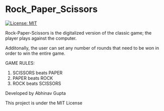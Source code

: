 # Rock_Paper_Scissors

[![License: MIT](https://img.shields.io/badge/License-MIT-yellow.svg)](https://raw.githubusercontent.com/AbhinavGupta2002/AstonHack2021/main/LICENSE)

Rock-Paper-Scissors is the digitalized version of the classic game; the player plays against the computer.

Additonally, the user can set any number of rounds that need to be won in order to win the entire game.

GAME RULES:

1. SCISSORS beats PAPER
2. PAPER beats ROCK
3. ROCK beats SCISSORS

Developed by Abhinav Gupta

This project is under the MIT License
